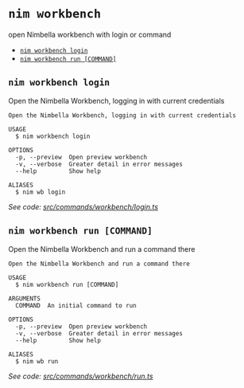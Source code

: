 `nim workbench`
===============

open Nimbella workbench with login or command

* [`nim workbench login`](#nim-workbench-login)
* [`nim workbench run [COMMAND]`](#nim-workbench-run-command)

## `nim workbench login`

Open the Nimbella Workbench, logging in with current credentials

```
Open the Nimbella Workbench, logging in with current credentials

USAGE
  $ nim workbench login

OPTIONS
  -p, --preview  Open preview workbench
  -v, --verbose  Greater detail in error messages
  --help         Show help

ALIASES
  $ nim wb login
```

_See code: [src/commands/workbench/login.ts](https://github.com/nimbella/nimbella-cli/blob/v1.14.0/src/commands/workbench/login.ts)_

## `nim workbench run [COMMAND]`

Open the Nimbella Workbench and run a command there

```
Open the Nimbella Workbench and run a command there

USAGE
  $ nim workbench run [COMMAND]

ARGUMENTS
  COMMAND  An initial command to run

OPTIONS
  -p, --preview  Open preview workbench
  -v, --verbose  Greater detail in error messages
  --help         Show help

ALIASES
  $ nim wb run
```

_See code: [src/commands/workbench/run.ts](https://github.com/nimbella/nimbella-cli/blob/v1.14.0/src/commands/workbench/run.ts)_
